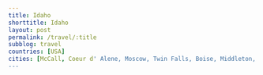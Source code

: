 ```yaml
---
title: Idaho
shorttitle: Idaho
layout: post
permalink: /travel/:title
subblog: travel
countries: [USA]
cities: [McCall, Coeur d' Alene, Moscow, Twin Falls, Boise, Middleton, Caldwell, Nampa, Meridian]
---
```

